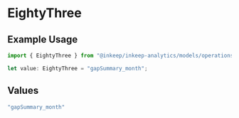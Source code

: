 # EightyThree

## Example Usage

```typescript
import { EightyThree } from "@inkeep/inkeep-analytics/models/operations";

let value: EightyThree = "gapSummary_month";
```

## Values

```typescript
"gapSummary_month"
```